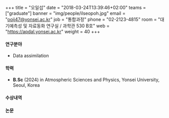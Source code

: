 ﻿+++
title = "오일섭"
date = "2018-03-24T13:39:46+02:00"
teams = ["graduate"]
banner = "img/people/ilseopoh.jpg"
email = "ooij47@yonsei.ac.kr"
job = "통합과정"
phone = "02-2123-4815"
room = "대기예측성 및 자료동화 연구실 / 과학관 530 B호"
web = "https://apdal.yonsei.ac.kr"
weight = 40
+++

#### 연구분야
+ Data assimilation

#### 학력
+ **B.Sc** (2024) in Atmospheric Sciences and Physics, Yonsei University, Seoul, Korea

#### 수상내역


#### 논문

